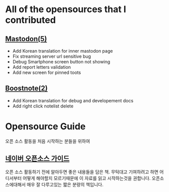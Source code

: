 # All of the opensources that I contributed

## [Mastodon(5)](https://github.com/tootsuite/mastodon/commits?author=voidsatisfaction)

- Add Korean translation for inner mastodon page
- Fix streaming server url sensitive bug
- Debug Smartphone screen button not showing
- Add report letters validation
- Add new screen for pinned toots

## [Boostnote(2)](https://github.com/BoostIO/Boostnote/commits?author=voidsatisfaction)

- Add Korean translation for debug and developement docs
- Add right click notelist delete

# Opensource Guide

오픈 소스 활동을 처음 시작하는 분들을 위하여

## [네이버 오픈소스 가이드](https://naver.github.io/OpenSourceGuide/book/)

오픈 소스 활동하기 전에 알아두면 좋은 내용들을 담은 책. 무턱대고 기여하려고 하면 어디서부터 어떻게 해야할지 모르기때문에 이 자료를 읽고 시작하는것을 권합니다. 오픈소스에대해서 매우 잘 다루고있는 짧은 분량의 책입니다.

